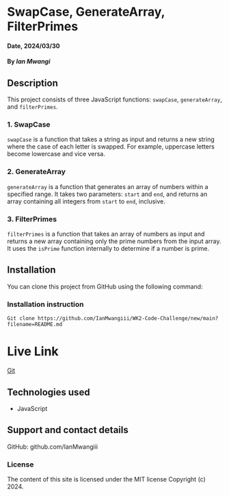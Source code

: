 # SwapCase, GenerateArray, FilterPrimes

#### Date, 2024/03/30

#### By *Ian Mwangi*

## Description
This project consists of three JavaScript functions: `swapCase`, `generateArray`, and `filterPrimes`.

### 1. SwapCase
`swapCase` is a function that takes a string as input and returns a new string where the case of each letter is swapped. For example, uppercase letters become lowercase and vice versa.

### 2. GenerateArray
`generateArray` is a function that generates an array of numbers within a specified range. It takes two parameters: `start` and `end`, and returns an array containing all integers from `start` to `end`, inclusive.

### 3. FilterPrimes
`filterPrimes` is a function that takes an array of numbers as input and returns a new array containing only the prime numbers from the input array. It uses the `isPrime` function internally to determine if a number is prime.

## Installation
You can clone this project from GitHub using the following command:

### Installation instruction
```
Git clone https://github.com/IanMwangiii/WK2-Code-Challenge/new/main?filename=README.md
```

# Live Link
[Git](https://github.com/IanMwangiii/WK2-Code-Challenge/new/main?filename=README.md)

## Technologies used
- JavaScript

## Support and contact details
GitHub: github.com/IanMwangiii
### License
The content of this site is licensed under the MIT license
Copyright (c) 2024.
